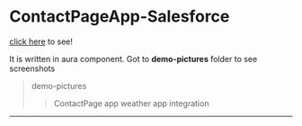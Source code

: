 # ContactPageApp-Salesforce
[click here](https://deepsubha22-dev-ed.lightning.force.com/c/contactpage.app) to see!

It is written in aura component. 
Got to **demo-pictures** folder to see screenshots 
>demo-pictures
>>ContactPage app
>>weather app integration

-----------------------------------------------------------------------------------------------------
